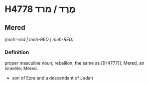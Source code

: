 # H4778 מֶרֶד / מרד

## Mered

_(meh'-red | meh-RED | meh-RED)_

### Definition

proper masculine noun; rebellion; the same as [[H4777]]; Mered, an Israelite; Mered.

- son of Ezra and a descendant of Judah
